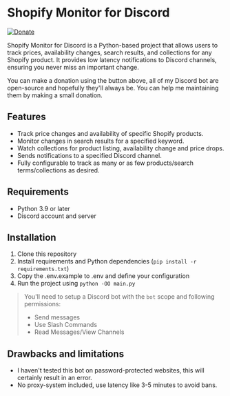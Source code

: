 # Shopify Monitor for Discord

[![Donate](https://img.shields.io/badge/Donate-PayPal-green.svg)](https://www.paypal.com/donate/?hosted_button_id=X28NBS7XN2Q9C)

Shopify Monitor for Discord is a Python-based project that allows users to track prices, availability changes, search results, and collections for any Shopify product. It provides low latency notifications to Discord channels, ensuring you never miss an important change.

You can make a donation using the button above, all of my Discord bot are open-source and hopefully they'll always be. You can help me maintaining them by making a small donation.

## Features

- Track price changes and availability of specific Shopify products.
- Monitor changes in search results for a specified keyword.
- Watch collections for product listing, availability change and price drops.
- Sends notifications to a specified Discord channel.
- Fully configurable to track as many or as few products/search terms/collections as desired.

## Requirements

- Python 3.9 or later
- Discord account and server

## Installation

1. Clone this repository
2. Install requirements and Python dependencies (`pip install -r requirements.txt`)
3. Copy the .env.example to .env and define your configuration
4. Run the project using `python -OO main.py`

> You'll need to setup a Discord bot with the `bot` scope and following permissions:
>
> - Send messages
> - Use Slash Commands
> - Read Messages/View Channels

## Drawbacks and limitations

- I haven't tested this bot on password-protected websites, this will certainly result in an error.
- No proxy-system included, use latency like 3-5 minutes to avoid bans.
